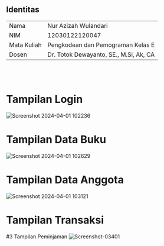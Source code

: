 ## Identitas

<table align="center">
  <tr><td>Nama</td><td>Nur Azizah Wulandari</td></tr>
  <tr><td>NIM</td><td>12030122120047</td></tr>
  <tr><td>Mata Kuliah</td><td>Pengkodean dan Pemograman Kelas E</td></tr>
  <tr><td>Dosen</td><td>Dr. Totok Dewayanto, SE., M.Si, Ak, CA</td></tr>
</table>
  
   </td>
</tr>   
</table> 
<br><br>

# Tampilan Login
![Screenshot 2024-04-01 102236](https://github.com/nurazizahwd/NurAzizahWulandari-Sistem_Perpustakaan_Sederhana/assets/151890058/c88578bd-d8f8-47ed-b8fd-242f33be2b07)


# Tampilan Data Buku
![Screenshot 2024-04-01 102629](https://github.com/nurazizahwd/NurAzizahWulandari-Sistem_Perpustakaan_Sederhana/assets/151890058/acb17d1f-332e-4c57-bfe8-0e94c2bb2fcc)


# Tampilan Data Anggota
![Screenshot 2024-04-01 103121](https://github.com/nurazizahwd/NurAzizahWulandari-Sistem_Perpustakaan_Sederhana/assets/151890058/f9e88fbc-b7e2-4e80-943c-23d563fe5ef6)

# Tampilan Transaksi
#3 Tampilan Peminjaman
![Screenshot-03401](https://github.com/nurazizahwd/NurAzizahWulandari-Sistem_Perpustakaan_Sederhana/assets/151890058/a0ded4cf-9003-4149-97f2-ed3b3042f98c)


